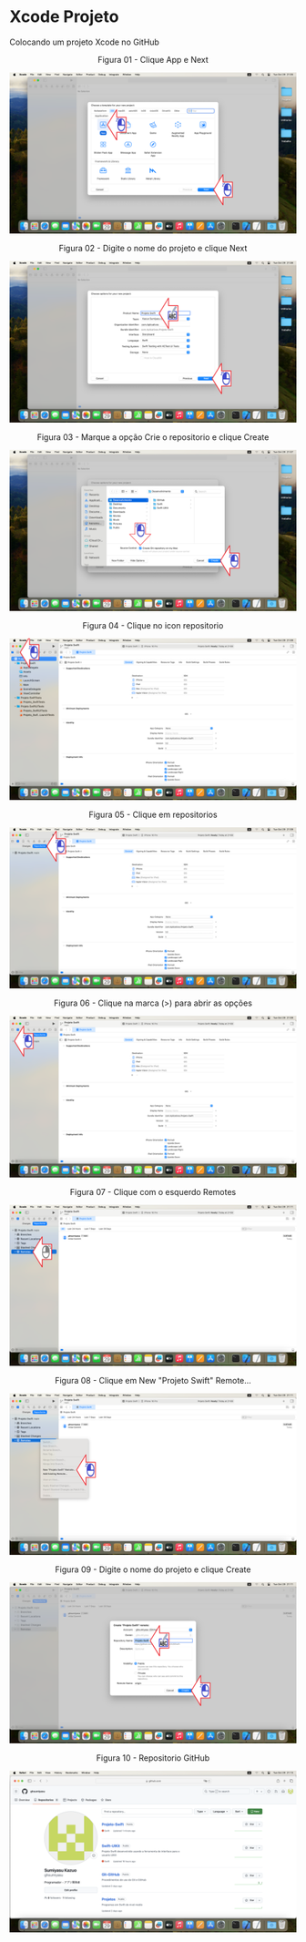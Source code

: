 # Xcode Projeto
Colocando um projeto Xcode no GitHub

<div align="center">
Figura 01 - Clique App e Next
</div>

![](Imagens/macOS-Xcode-Projeto-Img01.png)

<div align="center">
Figura 02 - Digite o nome do projeto e clique Next
</div>

![](Imagens/macOS-Xcode-Projeto-Img02.png)

<div align="center">
Figura 03 - Marque a opção Crie o repositorio e clique Create
</div>

![](Imagens/macOS-Xcode-Projeto-Img03.png)

<div align="center">
Figura 04 - Clique no icon repositorio
</div>

![](Imagens/macOS-Xcode-Projeto-Img04.png)


<div align="center">
Figura 05 - Clique em repositorios
</div>

![](Imagens/macOS-Xcode-Projeto-Img05.png)

<div align="center">
Figura 06 - Clique na marca (>) para abrir as opções
</div>

![](Imagens/macOS-Xcode-Projeto-Img06.png)

<div align="center">
Figura 07 - Clique com o esquerdo Remotes
</div>

![](Imagens/macOS-Xcode-Projeto-Img07.png)

<div align="center">
Figura 08 - Clique em New "Projeto Swift" Remote...
</div>

![](Imagens/macOS-Xcode-Projeto-Img08.png)

<div align="center">
Figura 09 - Digite o nome do projeto e clique Create
</div>

![](Imagens/macOS-Xcode-Projeto-Img09.png)

<div align="center">
Figura 10 - Repositorio GitHub
</div>

![](Imagens/macOS-Xcode-Projeto-Img10.png)